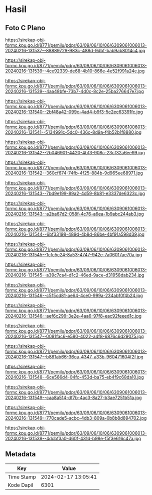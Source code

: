 # Hasil

## Foto C Plano

https://sirekap-obj-formc.kpu.go.id/8771/pemilu/pdpr/63/09/06/10/06/6309061006013-20240216-131537--88889729-983c-488d-9dbf-bab9ab8014c4.jpg

https://sirekap-obj-formc.kpu.go.id/8771/pemilu/pdpr/63/09/06/10/06/6309061006013-20240216-131539--4ce92339-de68-4b10-866e-4e52f991a24e.jpg

https://sirekap-obj-formc.kpu.go.id/8771/pemilu/pdpr/63/09/06/10/06/6309061006013-20240216-131539--4aa48bfe-73b7-4d0c-8c2e-25ba276647e7.jpg

https://sirekap-obj-formc.kpu.go.id/8771/pemilu/pdpr/63/09/06/10/06/6309061006013-20240216-131540--2bf48a42-099c-4ad4-b9f3-5c2ec63391fc.jpg

https://sirekap-obj-formc.kpu.go.id/8771/pemilu/pdpr/63/09/06/10/06/6309061006013-20240216-131541--5134991c-5dc0-436c-8d9a-f4b52b1f8880.jpg

https://sirekap-obj-formc.kpu.go.id/8771/pemilu/pdpr/63/09/06/10/06/6309061006013-20240216-131542--2b046901-4420-4bf3-908c-23cf32a6ee99.jpg

https://sirekap-obj-formc.kpu.go.id/8771/pemilu/pdpr/63/09/06/10/06/6309061006013-20240216-131542--360cf674-74fb-4f25-884b-9d965ee68971.jpg

https://sirekap-obj-formc.kpu.go.id/8771/pemilu/pdpr/63/09/06/10/06/6309061006013-20240216-131543--7bd9e199-89a2-4d59-8b81-e3337de6323c.jpg

https://sirekap-obj-formc.kpu.go.id/8771/pemilu/pdpr/63/09/06/10/06/6309061006013-20240216-131543--a2ba67d2-058f-4c76-a6ea-1b9abc244ab3.jpg

https://sirekap-obj-formc.kpu.go.id/8771/pemilu/pdpr/63/09/06/10/06/6309061006013-20240216-131544--6bf33198-489d-4b8d-86be-4bf91a598d39.jpg

https://sirekap-obj-formc.kpu.go.id/8771/pemilu/pdpr/63/09/06/10/06/6309061006013-20240216-131545--1cfc5c24-8a53-4747-942e-7a06017ae70a.jpg

https://sirekap-obj-formc.kpu.go.id/8771/pemilu/pdpr/63/09/06/10/06/6309061006013-20240216-131545--a39c7ca4-d1c2-46ed-9ace-d31958dab234.jpg

https://sirekap-obj-formc.kpu.go.id/8771/pemilu/pdpr/63/09/06/10/06/6309061006013-20240216-131546--c515cd81-ae64-4ce0-999a-234ab10f4b24.jpg

https://sirekap-obj-formc.kpu.go.id/8771/pemilu/pdpr/63/09/06/10/06/6309061006013-20240216-131546--aef6c299-3e2e-4aa6-97f8-eac92feeed1c.jpg

https://sirekap-obj-formc.kpu.go.id/8771/pemilu/pdpr/63/09/06/10/06/6309061006013-20240216-131547--0081fac6-e580-4022-a4f8-6876c6d29075.jpg

https://sirekap-obj-formc.kpu.go.id/8771/pemilu/pdpr/63/09/06/10/06/6309061006013-20240216-131547--b881ab66-36ca-4347-a33b-960471604f2f.jpg

https://sirekap-obj-formc.kpu.go.id/8771/pemilu/pdpr/63/09/06/10/06/6309061006013-20240216-131548--6ce566d4-04fc-453d-ba75-eb4f9c68da10.jpg

https://sirekap-obj-formc.kpu.go.id/8771/pemilu/pdpr/63/09/06/10/06/6309061006013-20240216-131549--caa8a514-df7b-4ac3-8a27-b3ae7251b51a.jpg

https://sirekap-obj-formc.kpu.go.id/8771/pemilu/pdpr/63/09/06/10/06/6309061006013-20240216-131549--770cade5-acbc-4db3-809a-0b8b8d894702.jpg

https://sirekap-obj-formc.kpu.go.id/8771/pemilu/pdpr/63/09/06/10/06/6309061006013-20240216-131538--4dcbf3a0-d60f-431d-b98e-f5f3e616c47a.jpg


## Metadata

| Key        | Value               |
| ---------- | ------------------- |
| Time Stamp | 2024-02-17 13:05:41 |
| Kode Dapil | 6301                |



